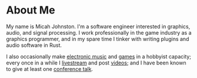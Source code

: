 # About Me

My name is Micah Johnston. I'm a software engineer interested in graphics, audio, and signal processing. I work professionally in the game industry as a graphics programmer, and in my spare time I tinker with writing plugins and audio software in Rust.

I also occasionally make [electronic music](https://soundcloud.com/glowcoil) and [games](https://itch.io/glowcoil) in a hobbyist capacity; every once in a while I [livestream](https://twitch.tv/glowcoil) and post [videos](https://www.youtube.com/channel/UCfVY8etcCH0pMUQouacdAvA); and I have been known to give at least one [conference talk](https://www.youtube.com/watch?v=9MAC3bojeyo).
